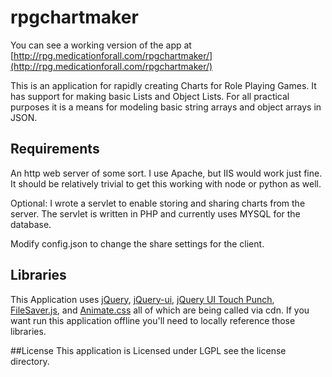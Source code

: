 # rpgchartmaker

You can see a working version of the app at [http://rpg.medicationforall.com/rpgchartmaker/](http://rpg.medicationforall.com/rpgchartmaker/)

This is an application for rapidly creating Charts for Role Playing Games. 
It has support for making basic Lists and Object Lists. 
For all practical purposes it is a means for modeling basic string arrays and object arrays in JSON. 

## Requirements
An http web server of some sort. I use Apache, but IIS would work just fine. 
It should be relatively trivial to get this working with node or python as well.

Optional: I wrote a servlet to enable storing and sharing charts from the server. 
The servlet is written in PHP and currently uses MYSQL for the database.

Modify config.json to change the share settings for the client.


## Libraries
This Application uses [jQuery](https://jquery.com/), [jQuery-ui](http://jqueryui.com/), [jQuery UI Touch Punch](http://touchpunch.furf.com/), [FileSaver.js](https://github.com/eligrey/FileSaver.js/), and [Animate.css](https://daneden.github.io/animate.css/) all of which are being called via cdn. 
If you want run this application offline you'll need to locally reference those libraries.

##License
This application is Licensed under LGPL see the license directory. 
